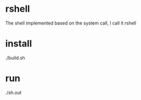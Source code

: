 # rshell
The shell implemented based on the system call, I call it rshell  
# install
./build.sh
# run  
./sh.out


